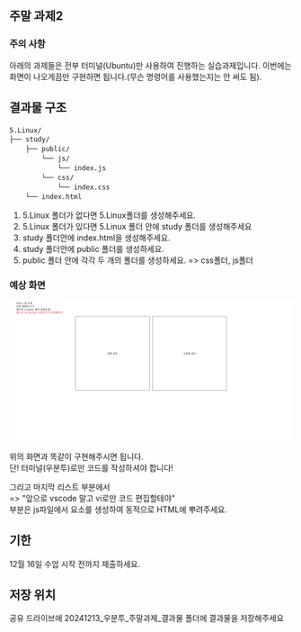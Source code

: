 ## 주말 과제2

### 주의 사항

아래의 과제들은 전부 터미널(Ubuntu)만 사용하여 진행하는 실습과제입니다. 
이번에는 화면이 나오게끔만 구현하면 됩니다.(무슨 명령어를 사용했는지는 안 써도 됨). 

## 결과물 구조

```sh
5.Linux/
├── study/
    ├── public/
        └── js/
            └── index.js
        └── css/
            └── index.css
    └── index.html
```

1. 5.Linux 폴더가 없다면 5.Linux폴더를 생성해주세요.
2. 5.Linux 폴더가 있다면 5.Linux 폴더 안에 study 폴더를 생성해주세요
3. study 폴더안에 index.html을 생성해주세요.
4. study 폴더안에 public 폴더를 생성하세요.
5. public 폴더 안에 각각 두 개의 폴더를 생성하세요. => css폴더, js폴더

### 예상 화면

<img src="./study/public/img/주말과제_예상화면.png">

위의 화면과 똑같이 구현해주시면 됩니다.  
단! 터미널(우분투)로만 코드를 작성하셔야 합니다!  

그리고 마지막 리스트 부분에서  
=> "앞으로 vscode 말고 vi로만 코드 편집할테야"  
부분은 js파일에서 요소를 생성하여 동적으로 HTML에 뿌려주세요.  

## 기한

12월 16일 수업 시작 전까지 제출하세요.  

## 저장 위치

공유 드라이브에 20241213_우분투_주말과제_결과물 폴더에 결과물을 저장해주세요  